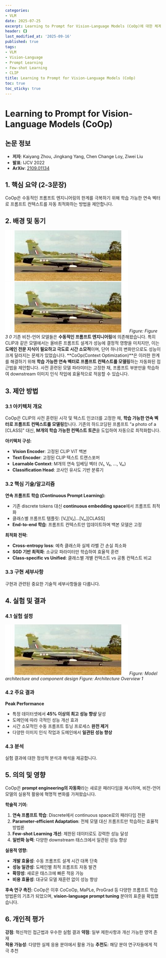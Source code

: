 ```yaml
---
categories:
- VLM
date: 2025-07-25
excerpt: Learning to Prompt for Vision-Language Models (CoOp)에 대한 체계적 분석과 핵심 기여 요약
header: {}
last_modified_at: '2025-09-16'
published: true
tags:
- VLM
- Vision-Language
- Prompt Learning
- Few-shot Learning
- CLIP
title: Learning to Prompt for Vision-Language Models (CoOp)
toc: true
toc_sticky: true
---
```


# Learning to Prompt for Vision-Language Models (CoOp)

## 논문 정보
- **저자**: Kaiyang Zhou, Jingkang Yang, Chen Change Loy, Ziwei Liu
- **발표**: IJCV 2022
- **ArXiv**: [2109.01134](https://arxiv.org/abs/2109.01134)

## 1. 핵심 요약 (2-3문장)
CoOp은 수동적인 프롬프트 엔지니어링의 한계를 극복하기 위해 학습 가능한 연속 벡터로 프롬프트 컨텍스트를 자동 최적화하는 방법을 제안합니다.

## 2. 배경 및 동기
![Figure 3 0](/assets/images/paper/coop-learning-to-prompt-for-vision-language-models/figure_3_0.png)
![Figure 3 0](/assets/images/paper/coop-learning-to-prompt-for-vision-language-models/figure_3_0.png)
*Figure: Figure 3 0*
기존 비전-언어 모델들은 **수동적인 프롬프트 엔지니어링**에 의존해왔습니다. 특히 CLIP과 같은 모델에서는 올바른 프롬프트 설계가 성능에 결정적 영향을 미치지만, 이는 **도메인 전문 지식이 필요하고 극도로 시간 소모적**이며, 단어 하나의 변화만으로도 성능이 크게 달라지는 문제가 있었습니다.
**CoOp(Context Optimization)**은 이러한 한계를 해결하기 위해 **학습 가능한 연속 벡터로 프롬프트 컨텍스트를 모델링**하는 자동화된 접근법을 제안합니다. 사전 훈련된 모델 파라미터는 고정한 채, 프롬프트 부분만을 학습하여 downstream 이미지 인식 작업에 효율적으로 적응할 수 있습니다.

## 3. 제안 방법

### 3.1 아키텍처 개요
CoOp은 CLIP의 사전 훈련된 시각 및 텍스트 인코더를 고정한 채, **학습 가능한 연속 벡터로 프롬프트 컨텍스트를 모델링**합니다. 기존의 하드코딩된 프롬프트 "a photo of a [CLASS]" 대신, **M개의 학습 가능한 컨텍스트 토큰**을 도입하여 자동으로 최적화합니다.

**아키텍처 구성:**
- **Vision Encoder**: 고정된 CLIP ViT 백본
- **Text Encoder**: 고정된 CLIP 텍스트 트랜스포머  
- **Learnable Context**: M개의 연속 임베딩 벡터 (V₁, V₂, ..., Vₘ)
- **Classification Head**: 코사인 유사도 기반 분류기

### 3.2 핵심 기술/알고리즘
**연속 프롬프트 학습 (Continuous Prompt Learning):**
- 기존 discrete tokens 대신 **continuous embedding space**에서 프롬프트 최적화
- 클래스별 프롬프트 템플릿: [V₁][V₂]...[Vₘ][CLASS]
- **End-to-end 학습**: 프롬프트 컨텍스트만 업데이트하며 백본 모델은 고정

**최적화 전략:**
- **Cross-entropy loss**: 예측 클래스와 실제 라벨 간 손실 최소화
- **SGD 기반 최적화**: 소규모 파라미터만 학습하여 효율적 훈련
- **Class-specific vs Unified**: 클래스별 개별 컨텍스트 vs 공통 컨텍스트 비교

### 3.3 구현 세부사항
구현과 관련된 중요한 기술적 세부사항들을 다룹니다.

## 4. 실험 및 결과

### 4.1 실험 설정
![Architecture Overview 1](/assets/images/paper/coop-learning-to-prompt-for-vision-language-models/architecture_overview_1.png)
*Figure: Model architecture and component design*
*Figure: Architecture Overview 1*

### 4.2 주요 결과
**Peak Performance**
- 특정 데이터셋에서 **45% 이상의 최고 성능 향상** 달성
- 도메인에 따라 극적인 성능 개선 효과
- 시간 소모적인 수동 프롬프트 튜닝 프로세스 **완전 제거**
- 다양한 이미지 인식 작업과 도메인에서 **일관된 성능 향상**

### 4.3 분석
실험 결과에 대한 정성적 분석과 해석을 제공합니다.

## 5. 의의 및 영향
CoOp은 **prompt engineering의 자동화**라는 새로운 패러다임을 제시하며, 비전-언어 모델의 실용적 활용에 혁명적 변화를 가져왔습니다.

**학술적 기여:**
1. **연속 프롬프트 학습**: Discrete에서 continuous space로의 패러다임 전환
2. **Parameter-efficient Adaptation**: 전체 모델 대신 프롬프트만 학습하는 효율적 방법론
3. **Few-shot Learning 개선**: 제한된 데이터로도 강력한 성능 달성
4. **일반화 능력**: 다양한 downstream 태스크에서 일관된 성능 향상

**실용적 영향:**
- **개발 효율성**: 수동 프롬프트 설계 시간 대폭 단축
- **성능 일관성**: 도메인별 최적 프롬프트 자동 발견
- **확장성**: 새로운 태스크에 빠른 적응 가능
- **비용 효율성**: 대규모 모델 재훈련 없이 성능 향상

**후속 연구 촉진:**
CoOp은 이후 CoCoOp, MaPLe, ProGrad 등 다양한 프롬프트 학습 방법론의 기초가 되었으며, **vision-language prompt tuning** 분야의 표준을 확립했습니다.

## 6. 개인적 평가

**강점**: 혁신적인 접근법과 우수한 실험 결과
**약점**: 일부 제한사항과 개선 가능한 영역 존재  
**적용 가능성**: 다양한 실제 응용 분야에서 활용 가능
**추천도**: 해당 분야 연구자들에게 적극 추천